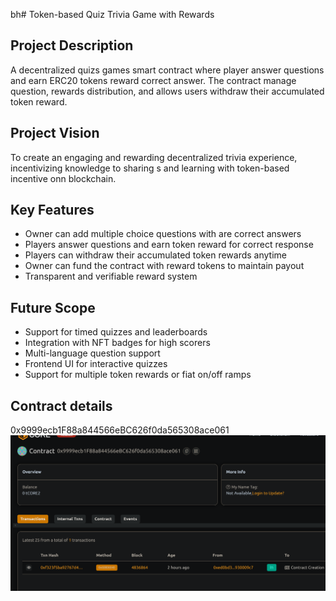 bh# Token-based Quiz  Trivia Game with Rewards

## Project Description
A decentralized quizs games smart contract where player answer questions and earn ERC20 tokens reward correct answer. The contract manage question, rewards distribution, and allows users withdraw their accumulated token reward.

## Project Vision
To create an engaging and rewarding decentralized trivia experience, incentivizing knowledge to sharing s and learning with token-based incentive onn blockchain.

## Key Features
- Owner can add multiple choice questions with are correct answers
- Players answer questions and earn token reward for correct response
- Players can withdraw their accumulated token rewards anytime
- Owner can fund the contract with reward tokens to maintain payout
- Transparent and verifiable reward system

## Future Scope
- Support for timed quizzes and leaderboards
- Integration with NFT badges for high scorers
- Multi-language question support
- Frontend UI for interactive quizzes
- Support for multiple token rewards or fiat on/off ramps

## Contract details
0x9999ecb1F88a844566eBC626f0da565308ace061![alt text](image.png)
